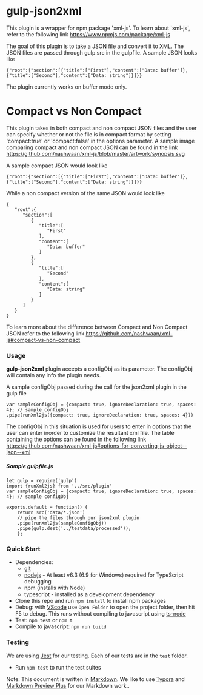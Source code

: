 # gulp-json2xml #
This plugin is a wrapper for npm package 'xml-js'. To learn about 'xml-js', refer to the following link
https://www.npmjs.com/package/xml-js

The goal of this plugin is to take a JSON file and convert it to XML. The JSON files are passed through gulp.src in the gulpfile.
A sample JSON looks like 
```
{"root":{"section":[{"title":["First"],"content":["Data: buffer"]},{"title":["Second"],"content":["Data: string"]}]}}
```
The plugin currently works on buffer mode only.

# Compact vs Non Compact #
This plugin takes in both compact and non compact JSON files and the user can specify whether or not the file is in compact format by setting 'compact:true' or 'compact:false' in the options parameter. A sample image comparing compact and non compact JSON can be found in the link
https://github.com/nashwaan/xml-js/blob/master/artwork/synopsis.svg

A sample compact JSON would look like
```
{"root":{"section":[{"title":["First"],"content":["Data: buffer"]},{"title":["Second"],"content":["Data: string"]}]}}   
```
While a non compact version of the same JSON would look like 
```
{  
   "root":{  
      "section":[  
         {  
            "title":[  
               "First"
            ],
            "content":[  
               "Data: buffer"
            ]
         },
         {  
            "title":[  
               "Second"
            ],
            "content":[  
               "Data: string"
            ]
         }
      ]
   }
}
```

To learn more about the difference between Compact and Non Compact JSON refer to the following link
https://github.com/nashwaan/xml-js#compact-vs-non-compact


### Usage
**gulp-json2xml** plugin accepts a configObj as its parameter. The configObj will contain any info the plugin needs.

A sample configObj passed during the call for the json2xml plugin in the gulp file
```
var sampleConfigObj = {compact: true, ignoreDeclaration: true, spaces: 4}; // sample configObj
.pipe(runXml2js({compact: true, ignoreDeclaration: true, spaces: 4}))
```

The configObj in this situation is used for users to enter in options that the user can enter inorder to customize the resultant xml file. The table containing the options can be found in the following link 
https://github.com/nashwaan/xml-js#options-for-converting-js-object--json--xml


##### Sample gulpfile.js
```
let gulp = require('gulp')
import {runXml2js} from '../src/plugin'
var sampleConfigObj = {compact: true, ignoreDeclaration: true, spaces: 4}; // sample configObj

exports.default = function() {
    return src('data/*.json')
    // pipe the files through our json2xml plugin
    .pipe(runXml2js(sampleConfigObj))
    .pipe(gulp.dest('../testdata/processed'));
    };
```
### Quick Start
* Dependencies: 
    * [git](https://git-scm.com/downloads)
    * [nodejs](https://nodejs.org/en/download/releases/) - At least v6.3 (6.9 for Windows) required for TypeScript debugging
    * npm (installs with Node)
    * typescript - installed as a development dependency
* Clone this repo and run `npm install` to install npm packages
* Debug: with [VScode](https://code.visualstudio.com/download) use `Open Folder` to open the project folder, then hit F5 to debug. This runs without compiling to javascript using [ts-node](https://www.npmjs.com/package/ts-node)
* Test: `npm test` or `npm t`
* Compile to javascript: `npm run build`

### Testing

We are using [Jest](https://facebook.github.io/jest/docs/en/getting-started.html) for our testing. Each of our tests are in the `test` folder.

- Run `npm test` to run the test suites



Note: This document is written in [Markdown](https://daringfireball.net/projects/markdown/). We like to use [Typora](https://typora.io/) and [Markdown Preview Plus](https://chrome.google.com/webstore/detail/markdown-preview-plus/febilkbfcbhebfnokafefeacimjdckgl?hl=en-US) for our Markdown work..
